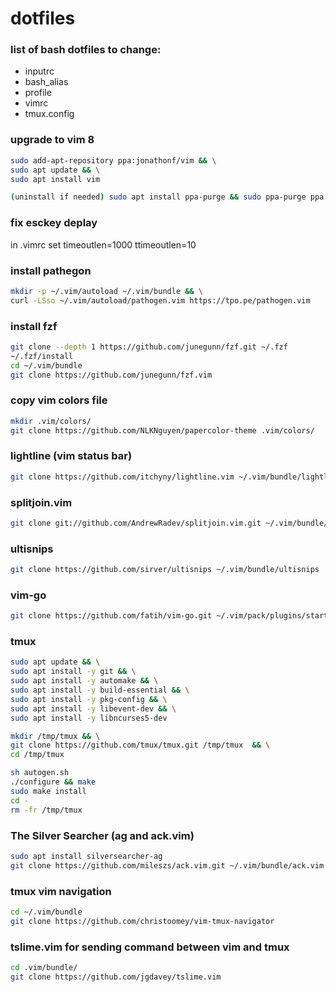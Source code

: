 # dotfiles

### list of bash dotfiles to change:
- inputrc
- bash_alias
- profile 
- vimrc
- tmux.config


### upgrade to vim 8
```sh
sudo add-apt-repository ppa:jonathonf/vim && \
sudo apt update && \
sudo apt install vim

(uninstall if needed) sudo apt install ppa-purge && sudo ppa-purge ppa:jonathonf/vim
```

### fix esckey deplay
in .vimrc
set timeoutlen=1000 ttimeoutlen=10

### install pathegon
```sh
mkdir -p ~/.vim/autoload ~/.vim/bundle && \
curl -LSso ~/.vim/autoload/pathogen.vim https://tpo.pe/pathogen.vim
```

### install fzf
```sh
git clone --depth 1 https://github.com/junegunn/fzf.git ~/.fzf
~/.fzf/install
cd ~/.vim/bundle
git clone https://github.com/junegunn/fzf.vim
```

### copy vim colors file
```sh
mkdir .vim/colors/
git clone https://github.com/NLKNguyen/papercolor-theme .vim/colors/
```

### lightline (vim status bar)
```sh
git clone https://github.com/itchyny/lightline.vim ~/.vim/bundle/lightline.vim
```

### splitjoin.vim
```sh
git clone git://github.com/AndrewRadev/splitjoin.vim.git ~/.vim/bundle/splitjoin
```

### ultisnips
```sh 
git clone https://github.com/sirver/ultisnips ~/.vim/bundle/ultisnips
```

### vim-go
```sh
git clone https://github.com/fatih/vim-go.git ~/.vim/pack/plugins/start/vim-go
```

### tmux
```sh
sudo apt update && \
sudo apt install -y git && \
sudo apt install -y automake && \
sudo apt install -y build-essential && \
sudo apt install -y pkg-config && \
sudo apt install -y libevent-dev && \
sudo apt install -y libncurses5-dev

mkdir /tmp/tmux && \
git clone https://github.com/tmux/tmux.git /tmp/tmux  && \
cd /tmp/tmux

sh autogen.sh
./configure && make
sudo make install
cd -
rm -fr /tmp/tmux
```

### The Silver Searcher (ag and ack.vim)
```sh
sudo apt install silversearcher-ag
git clone https://github.com/mileszs/ack.vim.git ~/.vim/bundle/ack.vim
```

### tmux vim navigation
```sh
cd ~/.vim/bundle
git clone https://github.com/christoomey/vim-tmux-navigator
```

### tslime.vim for sending command between vim and tmux
```sh
cd .vim/bundle/
git clone https://github.com/jgdavey/tslime.vim
```

